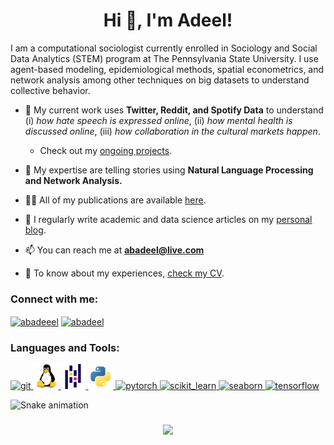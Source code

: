 <h1 align="center">Hi 👋, I'm Adeel!</h1>
I am a computational sociologist currently enrolled in Sociology and Social Data Analytics (STEM) program at The Pennsylvania State University. I use agent-based modeling, epidemiological methods, spatial econometrics, and network analysis among other techniques on big datasets to understand collective behavior.

- 🔭 My current work uses **Twitter, Reddit, and Spotify Data** to understand (i) *how hate speech is expressed online*, (ii) *how mental health is discussed online*, (iii) *how collaboration in the cultural markets happen*.
  - Check out my [ongoing projects](https://abadeel.com/ongoing-projects/).

- 🌱 My expertise are telling stories using **Natural Language Processing and Network Analysis.**

- 👨‍💻 All of my publications are available [here](https://abadeel.com/publications/).

- 📝 I regularly write academic and data science articles on my [ personal blog](https://abadeel.com/blog/).

- 📫 You can reach me at **abadeel@live.com**

- 📄 To know about my experiences, [check my CV](https://abadeel.com/resume/).

<h3 align="left">Connect with me:</h3>
<p align="left">
<a href="https://twitter.com/abadeeel" target="blank"><img align="center" src="https://raw.githubusercontent.com/rahuldkjain/github-profile-readme-generator/master/src/images/icons/Social/twitter.svg" alt="abadeeel" height="30" width="40" /></a>
<a href="https://linkedin.com/in/abadeel" target="blank"><img align="center" src="https://raw.githubusercontent.com/rahuldkjain/github-profile-readme-generator/master/src/images/icons/Social/linked-in-alt.svg" alt="abadeel" height="30" width="40" /></a>
</p>

<h3 align="left">Languages and Tools:</h3>
<p align="left"> <a href="https://git-scm.com/" target="_blank" rel="noreferrer"> <img src="https://www.vectorlogo.zone/logos/git-scm/git-scm-icon.svg" alt="git" width="40" height="40"/> </a> <a href="https://www.linux.org/" target="_blank" rel="noreferrer"> <img src="https://raw.githubusercontent.com/devicons/devicon/master/icons/linux/linux-original.svg" alt="linux" width="40" height="40"/> </a> <a href="https://pandas.pydata.org/" target="_blank" rel="noreferrer"> <img src="https://raw.githubusercontent.com/devicons/devicon/2ae2a900d2f041da66e950e4d48052658d850630/icons/pandas/pandas-original.svg" alt="pandas" width="40" height="40"/> </a> <a href="https://www.python.org" target="_blank" rel="noreferrer"> <img src="https://raw.githubusercontent.com/devicons/devicon/master/icons/python/python-original.svg" alt="python" width="40" height="40"/> </a> <a href="https://pytorch.org/" target="_blank" rel="noreferrer"> <img src="https://www.vectorlogo.zone/logos/pytorch/pytorch-icon.svg" alt="pytorch" width="40" height="40"/> </a> <a href="https://scikit-learn.org/" target="_blank" rel="noreferrer"> <img src="https://upload.wikimedia.org/wikipedia/commons/0/05/Scikit_learn_logo_small.svg" alt="scikit_learn" width="40" height="40"/> </a> <a href="https://seaborn.pydata.org/" target="_blank" rel="noreferrer"> <img src="https://seaborn.pydata.org/_images/logo-mark-lightbg.svg" alt="seaborn" width="40" height="40"/> </a> <a href="https://www.tensorflow.org" target="_blank" rel="noreferrer"> <img src="https://www.vectorlogo.zone/logos/tensorflow/tensorflow-icon.svg" alt="tensorflow" width="40" height="40"/> </a> </p>

<img src="https://raw.githubusercontent.com/abadeel/abadeel/output/snake.svg" alt="Snake animation" />

###

<div align="center">
  <img src="https://profile-counter.glitch.me/abadeel/count.svg?"  />
</div>

###

